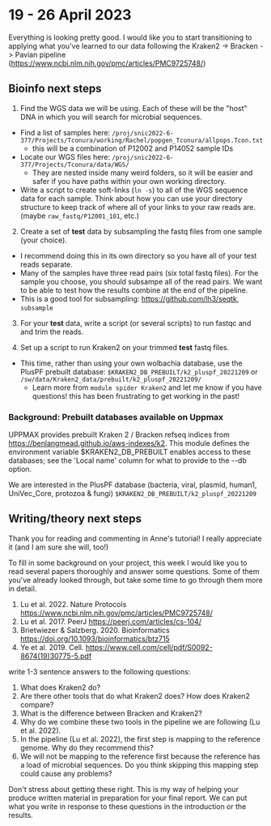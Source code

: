 # 19 - 26 April 2023

Everything is looking pretty good. I would like you to start transitioning to applying what you've learned to our data following the Kraken2 -> Bracken -> Pavian pipeline (https://www.ncbi.nlm.nih.gov/pmc/articles/PMC9725748/)

## Bioinfo next steps

1. Find the WGS data we will be using. Each of these will be the "host" DNA in which you will search for microbial sequences. 
  - Find a list of samples here: `/proj/snic2022-6-377/Projects/Tconura/working/Rachel/popgen_Tconura/allpops.Tcon.txt`
     - this will be a combination of P12002 and P14052 sample IDs
  - Locate our WGS files here: `/proj/snic2022-6-377/Projects/Tconura/data/WGS/`
    - They are nested inside many weird folders, so it will be easier and safer if you have paths within your own working directory. 
  - Write a script to create soft-links (`ln -s`) to all of the WGS sequence data for each sample. Think about how you can use your directory structure to keep track of where all of your links to your raw reads are. (maybe `raw_fastq/P12001_101`, etc.)

2. Create a set of **test** data by subsampling the fastq files from one sample (your choice).
  - I recommend doing this in its own directory so you have all of your test reads separate. 
  - Many of the samples have three read pairs (six total fastq files). For the sample you choose, you should subsampe all of the read pairs. We want to be able to test how the results combine at the end of the pipeline. 
  - This is a good tool for subsampling: https://github.com/lh3/seqtk, `subsample`

3. For your **test** data, write a script (or several scripts) to run fastqc and and trim the reads. 

4. Set up a script to run Kraken2 on your trimmed **test** fastq files. 
  - This time, rather than using your own wolbachia database, use the PlusPF prebuilt database: `$KRAKEN2_DB_PREBUILT/k2_pluspf_20221209` or `/sw/data/Kraken2_data/prebuilt/k2_pluspf_20221209/`
    - Learn more from `module spider Kraken2` and let me know if you have questions! this has been frustrating to get working in the past!

### Background: Prebuilt databases available on Uppmax
UPPMAX provides prebuilt Kraken 2 / Bracken refseq indices from https://benlangmead.github.io/aws-indexes/k2. This module defines the environment variable $KRAKEN2_DB_PREBUILT enables access to these databases; see the 'Local name' column for what to provide to the --db option.

We are interested in the PlusPF database (bacteria, viral, plasmid, human1, UniVec_Core, protozoa & fungi) 
`$KRAKEN2_DB_PREBUILT/k2_pluspf_20221209`    

## Writing/theory next steps

Thank you for reading and commenting in Anne's tutorial! I really appreciate it (and I am sure she will, too!)

To fill in some background on your project, this week I would like you to read several papers thoroughly and answer some questions. Some of them you've already looked through, but take some time to go through them more in detail. 

1. Lu et al. 2022. Nature Protocols https://www.ncbi.nlm.nih.gov/pmc/articles/PMC9725748/
2. Lu et al. 2017. PeerJ https://peerj.com/articles/cs-104/
3. Brietwiezer & Salzberg. 2020. Bioinformatics https://doi.org/10.1093/bioinformatics/btz715
4. Ye et al. 2019. Cell. https://www.cell.com/cell/pdf/S0092-8674(19)30775-5.pdf

write 1-3 sentence answers to the following questions: 
1. What does Kraken2 do? 
2. Are there other tools that do what Kraken2 does? How does Kraken2 compare? 
3. What is the difference between Bracken and Kraken2? 
4. Why do we combine these two tools in the pipeline we are following (Lu et al. 2022). 
5. In the pipeline (Lu et al. 2022), the first step is mapping to the reference genome. Why do they recommend this? 
6. We will not be mapping to the reference first because the reference has a load of microbial sequences. Do you think skipping this mapping step could cause any problems?

Don't stress about getting these right. This is my way of helping your produce written material in preparation for your final report. We can put what you write in response to these questions in the introduction or the results. 




